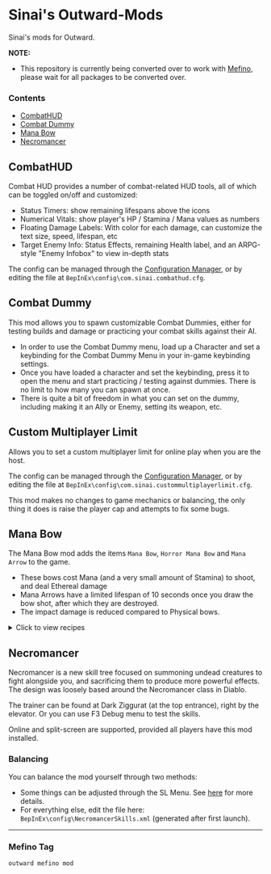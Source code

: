 # Sinai's Outward-Mods
 
Sinai's mods for Outward.

<b>NOTE:</b>
* This repository is currently being converted over to work with [Mefino](https://github.com/Mefino/Mefino), please wait for all packages to be converted over.

### Contents
- [CombatHUD](#combathud)
- [Combat Dummy](#combat-dummy)
- [Mana Bow](#mana-bow)
- [Necromancer](#necromancer)

## CombatHUD
Combat HUD provides a number of combat-related HUD tools, all of which can be toggled on/off and customized:

* Status Timers: show remaining lifespans above the icons
* Numerical Vitals: show player's HP / Stamina / Mana values as numbers
* Floating Damage Labels: With color for each damage, can customize the text size, speed, lifespan, etc
* Target Enemy Info: Status Effects, remaining Health label, and an ARPG-style "Enemy Infobox" to view in-depth stats

The config can be managed through the [Configuration Manager](https://github.com/Mefino/BepInEx.ConfigurationManager), or by editing the file at `BepInEx\config\com.sinai.combathud.cfg`.

## Combat Dummy
This mod allows you to spawn customizable Combat Dummies, either for testing builds and damage or practicing your combat skills against their AI.

* In order to use the Combat Dummy menu, load up a Character and set a keybinding for the Combat Dummy Menu in your in-game keybinding settings.
* Once you have loaded a character and set the keybinding, press it to open the menu and start practicing / testing against dummies. There is no limit to how many you can spawn at once.
* There is quite a bit of freedom in what you can set on the dummy, including making it an Ally or Enemy, setting its weapon, etc.

## Custom Multiplayer Limit
Allows you to set a custom multiplayer limit for online play when you are the host.

The config can be managed through the [Configuration Manager](https://github.com/Mefino/BepInEx.ConfigurationManager), or by editing the file at `BepInEx\config\com.sinai.custommultiplayerlimit.cfg`.

This mod makes no changes to game mechanics or balancing, the only thing it does is raise the player cap and attempts to fix some bugs.

## Mana Bow
The Mana Bow mod adds the items `Mana Bow`, `Horror Mana Bow` and `Mana Arrow` to the game.

* These bows cost Mana (and a very small amount of Stamina) to shoot, and deal Ethereal damage
* Mana Arrows have a limited lifespan of 10 seconds once you draw the bow shot, after which they are destroyed.
* The impact damage is reduced compared to Physical bows.

<details>
 <summary>Click to view recipes</summary>
 
 The Mana Bow recipe is: `Simple Bow, Mana Stone, Hackmanite and Spiritual Varnish` in Survival Crafting.
 
 The Horror Mana Bow recipe is: `Mana Bow, Horror Bow, Hackmanite and Occult Remains` in Survival Crafting.
</details>

## Necromancer
Necromancer is a new skill tree focused on summoning undead creatures to fight alongside you, and sacrificing them to produce more powerful effects. The design was loosely based around the Necromancer class in Diablo.

The trainer can be found at Dark Ziggurat (at the top entrance), right by the elevator. Or you can use F3 Debug menu to test the skills.

Online and split-screen are supported, provided all players have this mod installed.

### Balancing
You can balance the mod yourself through two methods:
* Some things can be adjusted through the SL Menu. See [here](https://sinai-dev.github.io/OSLDocs/#/Basics/SLMenu) for more details.
* For everything else, edit the file here: `BepInEx\config\NecromancerSkills.xml` (generated after first launch).

-----------------------------------

### Mefino Tag
`outward mefino mod`
